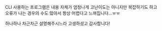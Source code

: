 CLI 사용하는 프로그램은 내용 자체가 엄청나게 고난이도는 아니지만 복잡하기도 하고 오류가 나는 경우의 수도 많아서 항상 어렵다고 느껴집니다...ㅠㅠ

하나하나 차근차근 설명해주시느라 고생하셨고 감사합니다!